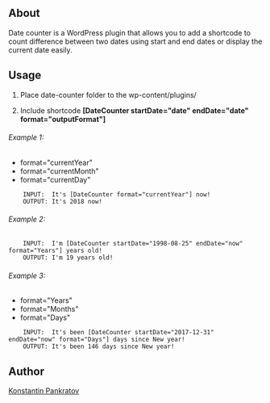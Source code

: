 ## About

Date counter is a WordPress plugin that allows you to add a shortcode to count difference between two dates using start and end dates or display the current date easily.

## Usage
1. Place date-counter folder to the wp-content/plugins/

2. Include shortcode **[DateCounter startDate="date" endDate="date" format="outputFormat"]**

###### Example 1:

- format="currentYear"
- format="currentMonth"
- format="currentDay"

```
    INPUT:  It's [DateCounter format="currentYear"] now!
    OUTPUT: It's 2018 now!
```

###### Example 2:

```
    INPUT:  I'm [DateCounter startDate="1998-08-25" endDate="now" format="Years"] years old!
    OUTPUT: I'm 19 years old!
```

###### Example 3:

- format="Years"
- format="Months"
- format="Days"

```
    INPUT:  It's been [DateCounter startDate="2017-12-31" endDate="now" format="Days"] days since New year!
    OUTPUT: It's been 146 days since New year! 
```

## Author
[Konstantin Pankratov](http://kopa.pw/)